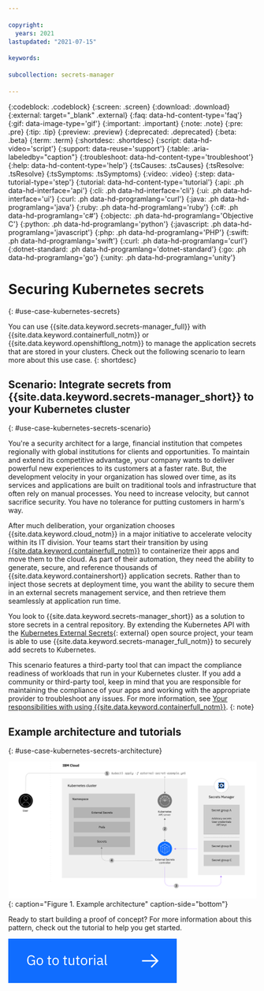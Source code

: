 ```yaml
---

copyright:
  years: 2021
lastupdated: "2021-07-15"

keywords:

subcollection: secrets-manager

---
```


{:codeblock: .codeblock}
{:screen: .screen}
{:download: .download}
{:external: target="_blank" .external}
{:faq: data-hd-content-type='faq'}
{:gif: data-image-type='gif'}
{:important: .important}
{:note: .note}
{:pre: .pre}
{:tip: .tip}
{:preview: .preview}
{:deprecated: .deprecated}
{:beta: .beta}
{:term: .term}
{:shortdesc: .shortdesc}
{:script: data-hd-video='script'}
{:support: data-reuse='support'}
{:table: .aria-labeledby="caption"}
{:troubleshoot: data-hd-content-type='troubleshoot'}
{:help: data-hd-content-type='help'}
{:tsCauses: .tsCauses}
{:tsResolve: .tsResolve}
{:tsSymptoms: .tsSymptoms}
{:video: .video}
{:step: data-tutorial-type='step'}
{:tutorial: data-hd-content-type='tutorial'}
{:api: .ph data-hd-interface='api'}
{:cli: .ph data-hd-interface='cli'}
{:ui: .ph data-hd-interface='ui'}
{:curl: .ph data-hd-programlang='curl'}
{:java: .ph data-hd-programlang='java'}
{:ruby: .ph data-hd-programlang='ruby'}
{:c#: .ph data-hd-programlang='c#'}
{:objectc: .ph data-hd-programlang='Objective C'}
{:python: .ph data-hd-programlang='python'}
{:javascript: .ph data-hd-programlang='javascript'}
{:php: .ph data-hd-programlang='PHP'}
{:swift: .ph data-hd-programlang='swift'}
{:curl: .ph data-hd-programlang='curl'}
{:dotnet-standard: .ph data-hd-programlang='dotnet-standard'}
{:go: .ph data-hd-programlang='go'}
{:unity: .ph data-hd-programlang='unity'}




# Securing Kubernetes secrets
{: #use-case-kubernetes-secrets}

You can use {{site.data.keyword.secrets-manager_full}} with {{site.data.keyword.containerfull_notm}} or {{site.data.keyword.openshiftlong_notm}} to manage the application secrets that are stored in your clusters. Check out the following scenario to learn more about this use case.
{: shortdesc}

## Scenario: Integrate secrets from {{site.data.keyword.secrets-manager_short}} to your Kubernetes cluster
{: #use-case-kubernetes-secrets-scenario}

You're a security architect for a large, financial institution that competes regionally with global institutions for clients and opportunities. To maintain and extend its competitive advantage, your company wants to deliver powerful new experiences to its customers at a faster rate. But, the development velocity in your organization has slowed over time, as its services and applications are built on traditional tools and infrastructure that often rely on manual processes. You need to increase velocity, but cannot sacrifice security. You have no tolerance for putting customers in harm's way.

After much deliberation, your organization chooses {{site.data.keyword.cloud_notm}} in a major initiative to accelerate velocity within its IT division. Your teams start their transition by using [{{site.data.keyword.containerfull_notm}}](/docs/containers?topic=containers-getting-started) to containerize their apps and move them to the cloud. As part of their automation, they need the ability to generate, secure, and reference thousands of {{site.data.keyword.containershort}} application secrets. Rather than to inject those secrets at deployment time, you want the ability to secure them in an external secrets management service, and then retrieve them seamlessly at application run time.

You look to {{site.data.keyword.secrets-manager_short}} as a solution to store secrets in a central repository. By extending the Kubernetes API with the [Kubernetes External Secrets](https://github.com/external-secrets/kubernetes-external-secrets){: external} open source project, your team is able to use {{site.data.keyword.secrets-manager_full_notm}} to securely add secrets to Kubernetes.

This scenario features a third-party tool that can impact the compliance readiness of workloads that run in your Kubernetes cluster. If you add a community or third-party tool, keep in mind that you are responsible for maintaining the compliance of your apps and working with the appropriate provider to troubleshoot any issues. For more information, see [Your responsibilities with using {{site.data.keyword.containerfull_notm}}](/docs/containers?topic=containers-responsibilities_iks).
{: note}


## Example architecture and tutorials
{: #use-case-kubernetes-secrets-architecture}

![The diagram shows the technologies and flows that make up this specific implementation pattern.](../images/iks-sm-architecture.svg){: caption="Figure 1. Example architecture" caption-side="bottom"}

Ready to start building a proof of concept? For more information about this pattern, check out the tutorial to help you get started.

[![This image is a visual link to the tutorial for securing Kubernetes secrets](../images/go-to-tutorial.svg)](/docs/secrets-manager?topic=secrets-manager-tutorial-kubernetes-secrets)

